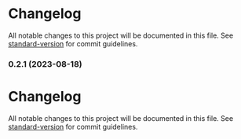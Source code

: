 # Changelog

All notable changes to this project will be documented in this file. See [standard-version](https://github.com/conventional-changelog/standard-version) for commit guidelines.

### 0.2.1 (2023-08-18)

# Changelog

All notable changes to this project will be documented in this file.
See [standard-version](https://github.com/conventional-changelog/standard-version) for commit guidelines.
